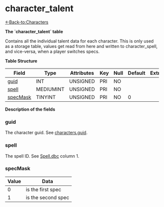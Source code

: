 # character\_talent

[<-Back-to:Characters](database-characters)

**The \`character\_talent\` table**

Contains all the individual talent data for each character. This is only used as a storage table, values get read from here and written to character\_spell, and vice-versa, when a player switches specs.

**Table Structure**

| Field         | Type      | Attributes | Key | Null | Default | Extra | Comment |
| ------------- | --------- | ---------- | --- | ---- | ------- | ----- | ------- |
| [guid][1]     | INT       | UNSIGNED   | PRI | NO   |         |       |         |
| [spell][2]    | MEDIUMINT | UNSIGNED   | PRI | NO   |         |       |         |
| [specMask][3] | TINYINT   | UNSIGNED   | PRI | NO   | 0       |       |         |

[1]: #guid
[2]: #spell
[3]: #specmask

**Description of the fields**

### guid

The character guid. See [characters.guid](characters#guid).

### spell

The spell ID. See [Spell.dbc](spell) column 1.

### specMask

| Value | Data               | 
| ----- | ------------------ |
| 0     | is the first spec  | 
| 1     | is the second spec |
